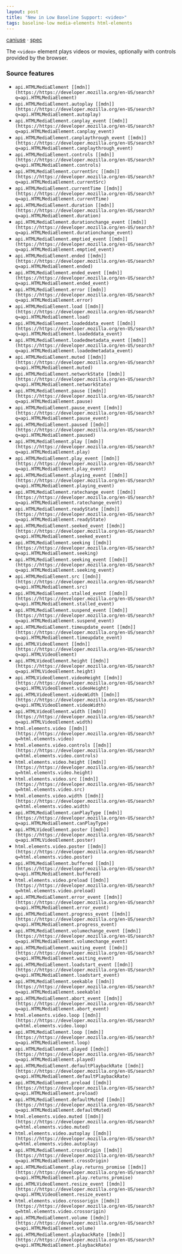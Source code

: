 ```yaml
---
layout: post
title: "New in Low Baseline Support: <video>"
tags: baseline-low media-elements html-elements
---
```


[caniuse](https://caniuse.com/?search=video) · [spec](https://html.spec.whatwg.org/multipage/media.html#video)

The `<video>` element plays videos or movies, optionally with controls provided by the browser.

### Source features

- ``api.HTMLMediaElement [[mdn]](https://https://developer.mozilla.org/en-US/search?q=api.HTMLMediaElement)``
- ``api.HTMLMediaElement.autoplay [[mdn]](https://https://developer.mozilla.org/en-US/search?q=api.HTMLMediaElement.autoplay)``
- ``api.HTMLMediaElement.canplay_event [[mdn]](https://https://developer.mozilla.org/en-US/search?q=api.HTMLMediaElement.canplay_event)``
- ``api.HTMLMediaElement.canplaythrough_event [[mdn]](https://https://developer.mozilla.org/en-US/search?q=api.HTMLMediaElement.canplaythrough_event)``
- ``api.HTMLMediaElement.controls [[mdn]](https://https://developer.mozilla.org/en-US/search?q=api.HTMLMediaElement.controls)``
- ``api.HTMLMediaElement.currentSrc [[mdn]](https://https://developer.mozilla.org/en-US/search?q=api.HTMLMediaElement.currentSrc)``
- ``api.HTMLMediaElement.currentTime [[mdn]](https://https://developer.mozilla.org/en-US/search?q=api.HTMLMediaElement.currentTime)``
- ``api.HTMLMediaElement.duration [[mdn]](https://https://developer.mozilla.org/en-US/search?q=api.HTMLMediaElement.duration)``
- ``api.HTMLMediaElement.durationchange_event [[mdn]](https://https://developer.mozilla.org/en-US/search?q=api.HTMLMediaElement.durationchange_event)``
- ``api.HTMLMediaElement.emptied_event [[mdn]](https://https://developer.mozilla.org/en-US/search?q=api.HTMLMediaElement.emptied_event)``
- ``api.HTMLMediaElement.ended [[mdn]](https://https://developer.mozilla.org/en-US/search?q=api.HTMLMediaElement.ended)``
- ``api.HTMLMediaElement.ended_event [[mdn]](https://https://developer.mozilla.org/en-US/search?q=api.HTMLMediaElement.ended_event)``
- ``api.HTMLMediaElement.error [[mdn]](https://https://developer.mozilla.org/en-US/search?q=api.HTMLMediaElement.error)``
- ``api.HTMLMediaElement.load [[mdn]](https://https://developer.mozilla.org/en-US/search?q=api.HTMLMediaElement.load)``
- ``api.HTMLMediaElement.loadeddata_event [[mdn]](https://https://developer.mozilla.org/en-US/search?q=api.HTMLMediaElement.loadeddata_event)``
- ``api.HTMLMediaElement.loadedmetadata_event [[mdn]](https://https://developer.mozilla.org/en-US/search?q=api.HTMLMediaElement.loadedmetadata_event)``
- ``api.HTMLMediaElement.muted [[mdn]](https://https://developer.mozilla.org/en-US/search?q=api.HTMLMediaElement.muted)``
- ``api.HTMLMediaElement.networkState [[mdn]](https://https://developer.mozilla.org/en-US/search?q=api.HTMLMediaElement.networkState)``
- ``api.HTMLMediaElement.pause [[mdn]](https://https://developer.mozilla.org/en-US/search?q=api.HTMLMediaElement.pause)``
- ``api.HTMLMediaElement.pause_event [[mdn]](https://https://developer.mozilla.org/en-US/search?q=api.HTMLMediaElement.pause_event)``
- ``api.HTMLMediaElement.paused [[mdn]](https://https://developer.mozilla.org/en-US/search?q=api.HTMLMediaElement.paused)``
- ``api.HTMLMediaElement.play [[mdn]](https://https://developer.mozilla.org/en-US/search?q=api.HTMLMediaElement.play)``
- ``api.HTMLMediaElement.play_event [[mdn]](https://https://developer.mozilla.org/en-US/search?q=api.HTMLMediaElement.play_event)``
- ``api.HTMLMediaElement.playing_event [[mdn]](https://https://developer.mozilla.org/en-US/search?q=api.HTMLMediaElement.playing_event)``
- ``api.HTMLMediaElement.ratechange_event [[mdn]](https://https://developer.mozilla.org/en-US/search?q=api.HTMLMediaElement.ratechange_event)``
- ``api.HTMLMediaElement.readyState [[mdn]](https://https://developer.mozilla.org/en-US/search?q=api.HTMLMediaElement.readyState)``
- ``api.HTMLMediaElement.seeked_event [[mdn]](https://https://developer.mozilla.org/en-US/search?q=api.HTMLMediaElement.seeked_event)``
- ``api.HTMLMediaElement.seeking [[mdn]](https://https://developer.mozilla.org/en-US/search?q=api.HTMLMediaElement.seeking)``
- ``api.HTMLMediaElement.seeking_event [[mdn]](https://https://developer.mozilla.org/en-US/search?q=api.HTMLMediaElement.seeking_event)``
- ``api.HTMLMediaElement.src [[mdn]](https://https://developer.mozilla.org/en-US/search?q=api.HTMLMediaElement.src)``
- ``api.HTMLMediaElement.stalled_event [[mdn]](https://https://developer.mozilla.org/en-US/search?q=api.HTMLMediaElement.stalled_event)``
- ``api.HTMLMediaElement.suspend_event [[mdn]](https://https://developer.mozilla.org/en-US/search?q=api.HTMLMediaElement.suspend_event)``
- ``api.HTMLMediaElement.timeupdate_event [[mdn]](https://https://developer.mozilla.org/en-US/search?q=api.HTMLMediaElement.timeupdate_event)``
- ``api.HTMLVideoElement [[mdn]](https://https://developer.mozilla.org/en-US/search?q=api.HTMLVideoElement)``
- ``api.HTMLVideoElement.height [[mdn]](https://https://developer.mozilla.org/en-US/search?q=api.HTMLVideoElement.height)``
- ``api.HTMLVideoElement.videoHeight [[mdn]](https://https://developer.mozilla.org/en-US/search?q=api.HTMLVideoElement.videoHeight)``
- ``api.HTMLVideoElement.videoWidth [[mdn]](https://https://developer.mozilla.org/en-US/search?q=api.HTMLVideoElement.videoWidth)``
- ``api.HTMLVideoElement.width [[mdn]](https://https://developer.mozilla.org/en-US/search?q=api.HTMLVideoElement.width)``
- ``html.elements.video [[mdn]](https://https://developer.mozilla.org/en-US/search?q=html.elements.video)``
- ``html.elements.video.controls [[mdn]](https://https://developer.mozilla.org/en-US/search?q=html.elements.video.controls)``
- ``html.elements.video.height [[mdn]](https://https://developer.mozilla.org/en-US/search?q=html.elements.video.height)``
- ``html.elements.video.src [[mdn]](https://https://developer.mozilla.org/en-US/search?q=html.elements.video.src)``
- ``html.elements.video.width [[mdn]](https://https://developer.mozilla.org/en-US/search?q=html.elements.video.width)``
- ``api.HTMLMediaElement.canPlayType [[mdn]](https://https://developer.mozilla.org/en-US/search?q=api.HTMLMediaElement.canPlayType)``
- ``api.HTMLVideoElement.poster [[mdn]](https://https://developer.mozilla.org/en-US/search?q=api.HTMLVideoElement.poster)``
- ``html.elements.video.poster [[mdn]](https://https://developer.mozilla.org/en-US/search?q=html.elements.video.poster)``
- ``api.HTMLMediaElement.buffered [[mdn]](https://https://developer.mozilla.org/en-US/search?q=api.HTMLMediaElement.buffered)``
- ``html.elements.video.preload [[mdn]](https://https://developer.mozilla.org/en-US/search?q=html.elements.video.preload)``
- ``api.HTMLMediaElement.error_event [[mdn]](https://https://developer.mozilla.org/en-US/search?q=api.HTMLMediaElement.error_event)``
- ``api.HTMLMediaElement.progress_event [[mdn]](https://https://developer.mozilla.org/en-US/search?q=api.HTMLMediaElement.progress_event)``
- ``api.HTMLMediaElement.volumechange_event [[mdn]](https://https://developer.mozilla.org/en-US/search?q=api.HTMLMediaElement.volumechange_event)``
- ``api.HTMLMediaElement.waiting_event [[mdn]](https://https://developer.mozilla.org/en-US/search?q=api.HTMLMediaElement.waiting_event)``
- ``api.HTMLMediaElement.loadstart_event [[mdn]](https://https://developer.mozilla.org/en-US/search?q=api.HTMLMediaElement.loadstart_event)``
- ``api.HTMLMediaElement.seekable [[mdn]](https://https://developer.mozilla.org/en-US/search?q=api.HTMLMediaElement.seekable)``
- ``api.HTMLMediaElement.abort_event [[mdn]](https://https://developer.mozilla.org/en-US/search?q=api.HTMLMediaElement.abort_event)``
- ``html.elements.video.loop [[mdn]](https://https://developer.mozilla.org/en-US/search?q=html.elements.video.loop)``
- ``api.HTMLMediaElement.loop [[mdn]](https://https://developer.mozilla.org/en-US/search?q=api.HTMLMediaElement.loop)``
- ``api.HTMLMediaElement.played [[mdn]](https://https://developer.mozilla.org/en-US/search?q=api.HTMLMediaElement.played)``
- ``api.HTMLMediaElement.defaultPlaybackRate [[mdn]](https://https://developer.mozilla.org/en-US/search?q=api.HTMLMediaElement.defaultPlaybackRate)``
- ``api.HTMLMediaElement.preload [[mdn]](https://https://developer.mozilla.org/en-US/search?q=api.HTMLMediaElement.preload)``
- ``api.HTMLMediaElement.defaultMuted [[mdn]](https://https://developer.mozilla.org/en-US/search?q=api.HTMLMediaElement.defaultMuted)``
- ``html.elements.video.muted [[mdn]](https://https://developer.mozilla.org/en-US/search?q=html.elements.video.muted)``
- ``html.elements.video.autoplay [[mdn]](https://https://developer.mozilla.org/en-US/search?q=html.elements.video.autoplay)``
- ``api.HTMLMediaElement.crossOrigin [[mdn]](https://https://developer.mozilla.org/en-US/search?q=api.HTMLMediaElement.crossOrigin)``
- ``api.HTMLMediaElement.play.returns_promise [[mdn]](https://https://developer.mozilla.org/en-US/search?q=api.HTMLMediaElement.play.returns_promise)``
- ``api.HTMLVideoElement.resize_event [[mdn]](https://https://developer.mozilla.org/en-US/search?q=api.HTMLVideoElement.resize_event)``
- ``html.elements.video.crossorigin [[mdn]](https://https://developer.mozilla.org/en-US/search?q=html.elements.video.crossorigin)``
- ``api.HTMLMediaElement.volume [[mdn]](https://https://developer.mozilla.org/en-US/search?q=api.HTMLMediaElement.volume)``
- ``api.HTMLMediaElement.playbackRate [[mdn]](https://https://developer.mozilla.org/en-US/search?q=api.HTMLMediaElement.playbackRate)``
